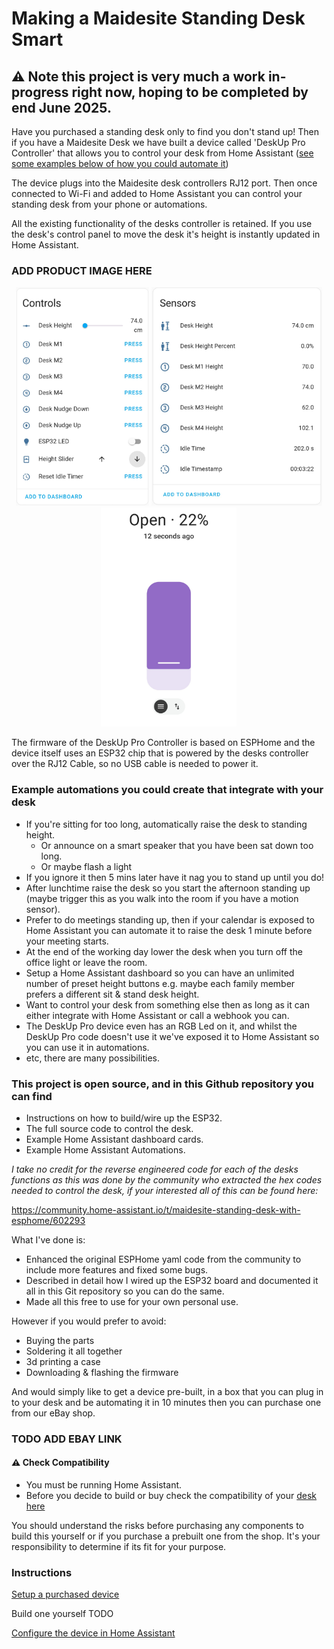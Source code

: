 # Making a Maidesite Standing Desk Smart

## ⚠️ Note this project is very much a work in-progress right now, hoping to be completed by end June 2025. 

Have you purchased a standing desk only to find you don't stand up!  Then if you have a Maidesite Desk we have built a device called 'DeskUp Pro Controller' that allows you to control your desk from Home Assistant ([see some examples below of how you could automate it](#example-automations-you-could-create-that-integrate-with-your-desk))

The device plugs into the Maidesite desk controllers RJ12 port. Then once connected to Wi-Fi and added to Home Assistant you can control your standing desk from your phone or automations. 

All the existing functionality of the desks controller is retained. If you use the desk's control panel to move the desk it's height is instantly updated in Home Assistant.

### ADD PRODUCT IMAGE HERE
<p align="center">
  <img src="images/DeskUp-Pro-Controls.jpg" height="350px" />
  <img src="images/DeskUp-Pro-Sensors.jpg" height="350px" />
  <img src="images/DeskUp-Pro-Cover-Slider.jpg" height="350px" />
</p>

The firmware of the DeskUp Pro Controller is based on ESPHome and the device itself uses an ESP32 chip that is powered by the desks controller over the RJ12 Cable, so no USB cable is needed to power it.

### Example automations you could create that integrate with your desk
- If you're sitting for too long, automatically raise the desk to standing height.
  - Or announce on a smart speaker that you have been sat down too long.
  - Or maybe flash a light
- If you ignore it then 5 mins later have it nag you to stand up until you do!
- After lunchtime raise the desk so you start the afternoon standing up (maybe trigger this as you walk into the room if you have a motion sensor).
- Prefer to do meetings standing up, then if your calendar is exposed to Home Assistant you can automate it to raise the desk 1 minute before your meeting starts.
- At the end of the working day lower the desk when you turn off the office light or leave the room.
- Setup a Home Assistant dashboard so you can have an unlimited number of preset height buttons e.g. maybe each family member prefers a different sit & stand desk height.
- Want to control your desk from something else then as long as it can either integrate with Home Assistant or call a webhook you can.
- The DeskUp Pro device even has an RGB Led on it, and whilst the DeskUp Pro code doesn't use it we've exposed it to Home Assistant so you can use it in automations.
- etc, there are many possibilities.

### This project is open source, and in this Github repository you can find
- Instructions on how to build/wire up the ESP32.
- The full source code to control the desk.
- Example Home Assistant dashboard cards.
- Example Home Assistant Automations.

_I take no credit for the reverse engineered code for each of the desks functions as this was done by the community who extracted the hex codes needed to control the desk, if your interested all of this can be found here:_

https://community.home-assistant.io/t/maidesite-standing-desk-with-esphome/602293


What I've done is:
- Enhanced the original ESPHome yaml code from the community to include more features and fixed some bugs.
- Described in detail how I wired up the ESP32 board and documented it all in this Git repository so you can do the same.  
- Made all this free to use for your own personal use.

However if you would prefer to avoid:
- Buying the parts
- Soldering it all together
- 3d printing a case
- Downloading & flashing the firmware

And would simply like to get a device pre-built, in a box that you can plug in to your desk and be automating it in 10 minutes then you can purchase one from our eBay shop.

### TODO ADD EBAY LINK

#### ⚠️ Check Compatibility
- You must be running Home Assistant.
- Before you decide to build or buy check the compatibility of your [desk here](docs/compatibility.md)

You should understand the risks before purchasing any components to build this yourself or if you purchase a prebuilt one from the shop. It's your responsibility to determine if its fit for your purpose. 


### Instructions
[Setup a purchased device](docs/setup/README.md)

Build one yourself TODO

[Configure the device in Home Assistant](docs/configuration/README.md)


